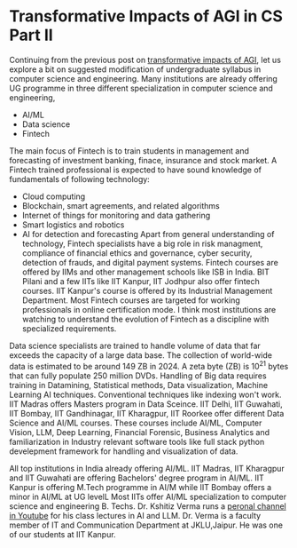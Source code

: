 # Transformative Impacts of AGI in CS Part II

Continuing from the previous post on [transformative impacts of AGI](./Software_engineering_jobs.md), let us explore a bit on 
suggested modification of undergraduate syllabus in computer science and engineering. Many institutions are already offering UG
programme in three different specialization in computer science and engineering, 
- AI/ML
- Data science
- Fintech

The main focus of Fintech is to train students in management and forecasting of investment banking, finace, insurance and stock
market. A Fintech trained professional is expected to have sound knowledge of fundamentals of following technology:
- Cloud computing
- Blockchain, smart agreements, and related algorithms
- Internet of things for monitoring and data gathering
- Smart logistics and robotics
- AI for detection and forecasting
Apart from general understanding of technology, Fintech specialists have a big role in risk managment, compliance of financial
ethics and governance, cyber security, detection of frauds, and digital payment systems. Fintech courses are offered by IIMs
and other management schools like ISB in India. BIT Pilani and a few IITs like IIT Kanpur, IIT Jodhpur also offer fintech courses.
IIT Kanpur's course is offered by its Industrial Management Department. Most Fintech courses are targeted
for working professionals in online certification mode. I think most institutions are watching to understand the evolution of
Fintech as a discipline with specialized requirements. 

Data science specialists are trained to handle volume of data that far exceeds the capacity of a large data base. The collection
of world-wide data is estimated to be around 149 ZB in 2024. A zeta byte (ZB) is $10^{21}$ bytes that can fully populate 250
million DVDs. Handling of Big data requires training in Datamining, Statistical methods, Data visualization, Machine Learning
AI techniques. Conventional techniques like indexing won't work. IIT Madras offers Masters program in Data Sceince. IIT Delhi,
IIT Guwahati, IIT Bombay, IIT Gandhinagar, IIT Kharagpur, IIT Roorkee offer different Data Science and AI/ML courses. These 
courses include AI/ML, Computer Vision, LLM, Deep Learning, Financial Forensic, Business Analytics and familiarization in
Industry relevant software tools like full stack python develepment framework for handling and visualization of data. 

All top institutions in India already offering AI/ML. IIT Madras, IIT Kharagpur and IIT Guwahati are offering Bachelors' degree 
program in AI/ML. IIT Kanpur is offering M.Tech programme in AI/M while IIT Bombay offers a minor in AI/ML at UG levelL Most
IITs offer AI/ML specialization to computer science and engineering B. Techs. Dr. Kshitiz Verma runs a [peronal channel in
Youtube](https://www.youtube.com/user/vkshitiz) for his class lectures in AI and LLM. Dr. Verma is a faculty member of IT and 
Communication Department at JKLU,Jaipur. He was one of our students at IIT Kanpur.

